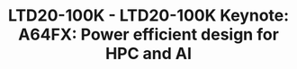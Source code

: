 ---
categories:
- ltd20
description: '<strong>To join this session live please go to:</strong><br><ul><li>YouTube:
  <a data-saferedirecturl="https://www.google.com/url?q=https://youtu.be/PFQdsAoxQjo&source=gmail&ust=1584481372166000&usg=AFQjCNEaHD7pbM7zG_P6qVfLUp1t25kjHQ"
  href="https://youtu.be/PFQdsAoxQjo" target="_blank">https://youtu.be/PFQdsAoxQjo</a></li><li>Zoom:
  <a data-saferedirecturl="https://www.google.com/url?q=https://zoom.us/j/979251096?pwd%3Dd1VOZVF3TDVGaW1BYXVNeUl3WDk5QT09&source=gmail&ust=1584481372167000&usg=AFQjCNEbwp1MgK5ehMTqiYrSaWesNvUPgw"
  href="https://zoom.us/j/979251096?pwd=d1VOZVF3TDVGaW1BYXVNeUl3WDk5QT09" target="_blank">https://zoom.us/j/979251096?pwd=d1VOZVF3TDVGaW1BYXVNeUl3WDk5QT09</a></li></ul><br>Description:
  <br>Fujitsu developed the A64FX processor that is optimized for HPC (High Performance
  Computing) and the AI(Artificial Intelligence).<br>A64FX is used in Fugaku supercomputer
  which is a massively parallel supercomputer and a successor to K-computer.<br>A64FX
  is based on&nbsp;Fujitsu&nbsp;microarchitecture, as used in our SPARC64 and mainframe
  processor development.<br>It provides the world''s top-class flops/watt, computing
  performance and memory bandwidth. A64FX Prototype took 1st place in the&nbsp;Green500
  November 2019.<br>To achieve high performance and low power consumption in a wide
  range of actual applications, we collaboratively work with RIKEN&nbsp;(co-design).<br>For
  ISA (Instruction Set Architecture),&nbsp;Fujitsu&nbsp;chose to adopt the Armv8-A
  with SVE (Scalable Vector Extension) to best position&nbsp;the Fugaku to utilize
  and contribute to a broader user base.<br>Fujitsu&nbsp;has collaborated with Arm
  as a lead partner and contributed to the development of SVE of the HPC and AI extension
  for the&nbsp;Armv8-A.<br>I would explain the processor features from the standpoint
  of microarchitecture and ISA.'
image:
  featured: 'true'
  path: https://static.linaro.org/connect/ltd20/images/LTD20-100K.png
session_id: LTD20-100K
session_room: Linaro Tech Days Track 1
session_slot:
  end_time: 2020-03-24 09:25
  start_time: 2020-03-24 09:00
session_speakers:
- speaker_bio: Takekazu Tabata is an engineer at Fujitsu. His research interests include
    microprocessor design. Especially, he is in charge of &amp;nbsp;high-performance
    core microarchitecture design and instruction set architecture.
  speaker_company: Fujitsu Limited
  speaker_image: http://avatars.sched.co/c/da/10545751/avatar.jpg.320x320px.jpg?c2b
  speaker_name: Takekazu Tabata
  speaker_position: Staff engineer
  speaker_role: attendee, speaker
session_track: HPC
tag: session
tags: HPC
title: 'LTD20-100K - LTD20-100K Keynote: A64FX: Power efficient design for HPC and
  AI'
---